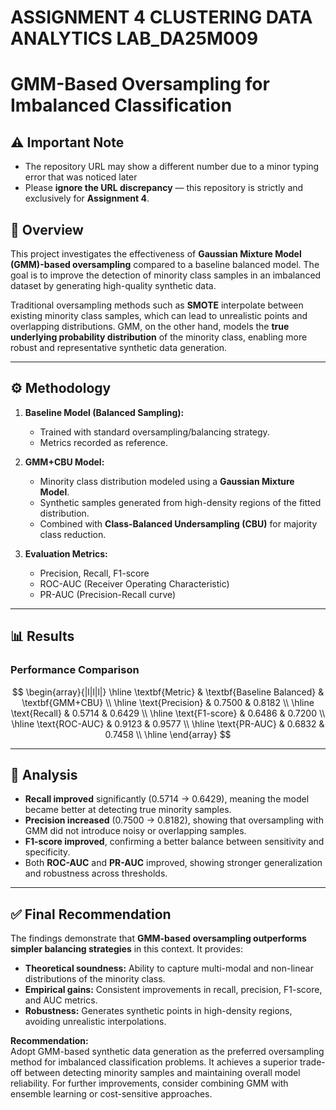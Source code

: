 
# ASSIGNMENT 4 CLUSTERING DATA ANALYTICS LAB_DA25M009
# GMM-Based Oversampling for Imbalanced Classification

## ⚠️ Important Note
- The repository URL may show a different number due to a minor typing error that was noticed later
- Please **ignore the URL discrepancy** — this repository is strictly and exclusively for **Assignment 4**. 

## 📌 Overview
This project investigates the effectiveness of **Gaussian Mixture Model (GMM)-based oversampling** compared to a baseline balanced model. The goal is to improve the detection of minority class samples in an imbalanced dataset by generating high-quality synthetic data.

Traditional oversampling methods such as **SMOTE** interpolate between existing minority class samples, which can lead to unrealistic points and overlapping distributions. GMM, on the other hand, models the **true underlying probability distribution** of the minority class, enabling more robust and representative synthetic data generation.

---

## ⚙️ Methodology
1. **Baseline Model (Balanced Sampling):**  
   - Trained with standard oversampling/balancing strategy.
   - Metrics recorded as reference.

2. **GMM+CBU Model:**  
   - Minority class distribution modeled using a **Gaussian Mixture Model**.  
   - Synthetic samples generated from high-density regions of the fitted distribution.  
   - Combined with **Class-Balanced Undersampling (CBU)** for majority class reduction.  

3. **Evaluation Metrics:**  
   - Precision, Recall, F1-score  
   - ROC-AUC (Receiver Operating Characteristic)  
   - PR-AUC (Precision-Recall curve)

---

## 📊 Results

### Performance Comparison

$$
\begin{array}{|l|l|l|}
\hline
\textbf{Metric} & \textbf{Baseline Balanced} & \textbf{GMM+CBU} \\ 
\hline
\text{Precision} & 0.7500 & 0.8182 \\ 
\hline
\text{Recall} & 0.5714 & 0.6429 \\ 
\hline
\text{F1-score} & 0.6486 & 0.7200 \\ 
\hline
\text{ROC-AUC} & 0.9123 & 0.9577 \\ 
\hline
\text{PR-AUC} & 0.6832 & 0.7458 \\ 
\hline
\end{array}
$$

---

## 🔎 Analysis

- **Recall improved** significantly (0.5714 → 0.6429), meaning the model became better at detecting true minority samples.  
- **Precision increased** (0.7500 → 0.8182), showing that oversampling with GMM did not introduce noisy or overlapping samples.  
- **F1-score improved**, confirming a better balance between sensitivity and specificity.  
- Both **ROC-AUC** and **PR-AUC** improved, showing stronger generalization and robustness across thresholds.  

---

## ✅ Final Recommendation

The findings demonstrate that **GMM-based oversampling outperforms simpler balancing strategies** in this context. It provides:

- **Theoretical soundness:** Ability to capture multi-modal and non-linear distributions of the minority class.  
- **Empirical gains:** Consistent improvements in recall, precision, F1-score, and AUC metrics.  
- **Robustness:** Generates synthetic points in high-density regions, avoiding unrealistic interpolations.

**Recommendation:**  
Adopt GMM-based synthetic data generation as the preferred oversampling method for imbalanced classification problems. It achieves a superior trade-off between detecting minority samples and maintaining overall model reliability. For further improvements, consider combining GMM with ensemble learning or cost-sensitive approaches.



